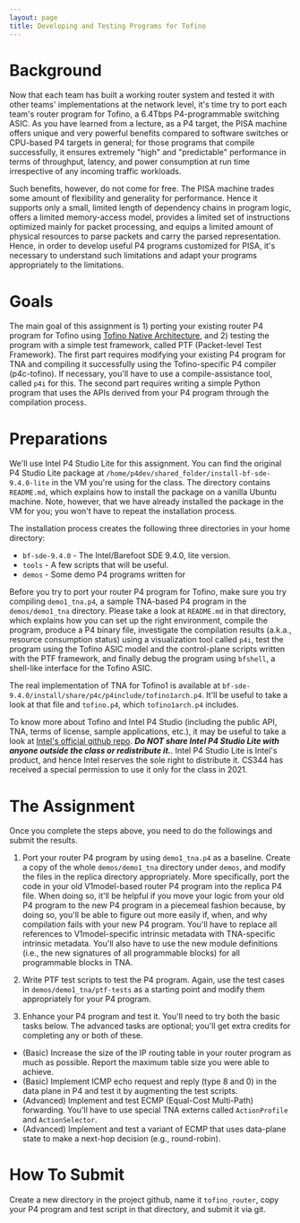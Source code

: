 ```yaml
---
layout: page
title: Developing and Testing Programs for Tofino
---
```


# Background

Now that each team has built a working router system and tested it with other teams' implementations at the network level, it's time try to port each team's router program for Tofino, a 6.4Tbps P4-programmable switching ASIC. As you have learned from a lecture, as a P4 target, the PISA machine offers unique and very powerful benefits compared to software switches or CPU-based P4 targets in general; for those programs that compile successfully, it ensures extremely "high" and "predictable" performance in terms of throughput, latency, and power consumption at run time irrespective of any incoming traffic workloads. 

Such benefits, however, do not come for free. The PISA machine trades some amount of flexibility and generality for performance. Hence it supports only a small, limited length of dependency chains in program logic, offers a limited memory-access model, provides a limited set of instructions optimized mainly for packet processing, and equips a limited amount of physical resources to parse packets and carry the parsed representation. Hence, in order to develop useful P4 programs customized for PISA, it's necessary to understand such limitations and adapt your programs appropriately to the limitations.

# Goals

The main goal of this assignment is 1) porting your existing router P4 program for Tofino using [Tofino Native Architecture](https://github.com/barefootnetworks/Open-Tofino/blob/master/PUBLIC_Tofino-Native-Arch-Document.pdf), and 2) testing the program with a simple test framework, called PTF (Packet-level Test Framework). The first part requires modifying your existing P4 program for TNA and compiling it successfully using the Tofino-specific P4 compiler (p4c-tofino). If necessary, you'll have to use a compile-assistance tool, called `p4i` for this. The second part requires writing a simple Python program that uses the APIs derived from your P4 program through the compilation process.

# Preparations

We'll use Intel P4 Studio Lite for this assignment. You can find the original P4 Studio Lite package at `/home/p4dev/shared_folder/install-bf-sde-9.4.0-lite` in the VM you're using for the class. The directory contains `README.md`, which explains how to install the package on a vanilla Ubuntu machine. Note, however, that we have already installed the package in the VM for you; you won't have to repeat the installation process. 

The installation process creates the following three directories in your home directory:

- `bf-sde-9.4.0` - The Intel/Barefoot SDE 9.4.0, lite version.
- `tools` - A few scripts that will be useful.
- `demos` - Some demo P4 programs written for 

Before you try to port your router P4 program for Tofino, make sure you try compiling `demo1_tna.p4`, a sample TNA-based P4 program in the `demos/demo1_tna` directory. Please take a look at `README.md` in that directory, which explains how you can set up the right environment, compile the program, produce a P4 binary file, investigate the compilation results (a.k.a., resource consumption status) using a visualization tool called `p4i`, test the program using the Tofino ASIC model and the control-plane scripts written with the PTF framework, and finally debug the program using `bfshell`, a shell-like interface for the Tofino ASIC.

The real implementation of TNA for Tofino1 is available at `bf-sde-9.4.0/install/share/p4c/p4include/tofino1arch.p4`. It'll be useful to take a look at that file and `tofino.p4`, which `tofino1arch.p4` includes.

To know more about Tofino and Intel P4 Studio (including the public API, TNA, terms of license, sample applications, etc.), it may be useful to take a look at [Intel's official github repo](https://github.com/barefootnetworks/Open-Tofino). _**Do NOT share Intel P4 Studio Lite with anyone outside the class or redistribute it.**_. Intel P4 Studio Lite is Intel's product, and hence Intel reserves the sole right to distribute it. CS344 has received a special permission to use it only for the class in 2021.

# The Assignment

Once you complete the steps above, you need to do the followings and submit the results.

1. Port your router P4 program by using `demo1_tna.p4` as a baseline. Create a copy of the whole `demos/demo1_tna` directory under `demos`, and modify the files in the replica directory appropriately. More specifically, port the code in your old V1model-based router P4 program into the replica P4 file. When doing so, it'll be helpful if you move your logic from your old P4 program to the new P4 program in a piecemeal fashion because, by doing so, you'll be able to figure out more easily if, when, and why compilation fails with your new P4 program. You'll have to replace all references to V1model-specific intrinsic metadata with TNA-specific intrinsic metadata. You'll also have to use the new module definitions (i.e., the new signatures of all programmable blocks) for all programmable blocks in TNA.

2. Write PTF test scripts to test the P4 program. Again, use the test cases in `demos/demo1_tna/ptf-tests` as a starting point and modify them appropriately for your P4 program.

3. Enhance your P4 program and test it. You'll need to try both the basic tasks below. The advanced tasks are optional; you'll get extra credits for completing any or both of these.

- (Basic) Increase the size of the IP routing table in your router program as much as possible. Report the maximum table size you were able to achieve.
- (Basic) Implement ICMP echo request and reply (type 8 and 0) in the data plane in P4 and test it by augmenting the test scripts.
- (Advanced) Implement and test ECMP (Equal-Cost Multi-Path) forwarding. You'll have to use special TNA externs called `ActionProfile` and `ActionSelector`.
- (Advanced) Implement and test a variant of ECMP that uses data-plane state to make a next-hop decision (e.g., round-robin).

# How To Submit

Create a new directory in the project github, name it `tofino_router`, copy your P4 program and test script in that directory, and submit it via git.
